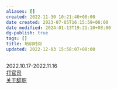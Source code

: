 ```yaml
---
aliases: []
created: 2022-11-30 10:21:40+08:00
date created: 2023-07-05T16:15:59+08:00
date modified: 2024-01-13T19:21:10+08:00
dg-publish: true
tags: []
title: 培训时间
updated: 2022-12-03 15:58:07+08:00
---
```


2022.10.17-2022.11.16  
[打官司](../../../../../1%20工作与赚钱/赚钱/工作经历/silk/辞职与维权/打官司.md)  
[关于辞职](../../../../../1%20工作与赚钱/赚钱/工作经历/silk/辞职与维权/关于辞职.md)